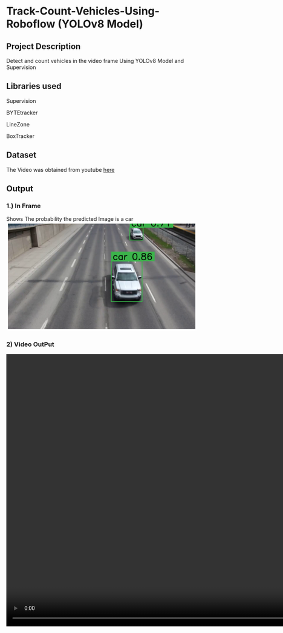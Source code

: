 # Track-Count-Vehicles-Using-Roboflow (YOLOv8 Model)

## Project Description

Detect and count vehicles in the video frame Using YOLOv8 Model and Supervision 

## Libraries used
Supervision

BYTEtracker

LineZone

BoxTracker

## Dataset
The Video was obtained from youtube [here](https://www.youtube.com/watch?v=Y1jTEyb3wiI)


## Output
### 1.) In Frame 
Shows The probability the predicted Image is a car
<img src="Frame.png"/>

### 2) Video OutPut
<video width="1280" height="720" controls>
  <source src="output_video2.mp4" type="video/mp4">
  Your browser does not support the video tag.
</video>
